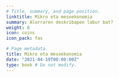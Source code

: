 ```yaml
---
# Title, summary, and page position.
linktitle: Mikro eta mesoekonomia
summary: Alorraren deskribapen labur bat?
weight: 8
icon: coins
icon_pack: fas

# Page metadata.
title: Mikro eta mesoekonomia
date: "2021-04-19T00:00:00Z"
type: book # Do not modify.
---
```



